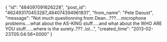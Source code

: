  {
   "id": "484097091626228",
   "post_id": "462493170453287_484074394961831",
   "from_name": "Pete Daoust",
   "message": "Not much questionning from Dean...???....microphone problems....what about the AS-KING stuff.....and what about the WHO ARE YOU stuff......where is the surety..???..lol...",
   "created_time": "2013-02-23T05:04:56+0000"
 }
